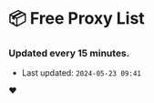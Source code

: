 # :package: Free Proxy List
### Updated every 15 minutes.

- Last updated: `2024-05-23 09:41`

:heart:
